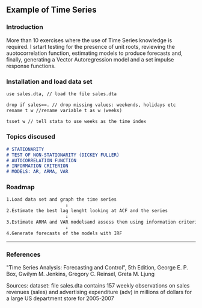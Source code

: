 ## Example of Time Series

### Introduction

More than 10 exercises where the use of Time Series knowledge is required. I srtart testing for the presence of unit roots, reviewing the auotocorrelation function, estimating models to produce forecasts and, finally, generating a Vector Autoregression model and a set impulse response functions.


### Installation and load data set

```markdown
use sales.dta, // load the file sales.dta 

drop if sales==. // drop missing values: weekends, holidays etc 
rename t w //rename variable t as w (weeks) 

tsset w // tell stata to use weeks as the time index
```

### Topics discused

````markdown
# STATIONARITY
# TEST OF NON-STATIONARITY (DICKEY FULLER)
# AUTOCORRELATION FUNCTION
# INFORMATION CRITERION
# MODELS: AR, ARMA, VAR
````


### Roadmap

````markdown
1.Load data set and graph the time series 
                      ↓
2.Estimate the best lag lenght looking at ACF and the series
                      ↓
3.Estimate ARMA and VAR modelsand assess them using information criterion
                      ↓
4.Generate forecasts of the models with IRF
````
___


### References

"Time Series Analysis: Forecasting and Control", 5th Edition, George E. P. Box, Gwilym M. Jenkins, Gregory C. Reinsel, Greta M. Ljung

Sources: dataset: file sales.dta contains 157 weekly observations on sales revenues (sales) and advertising expenditure (adv) in millions of dollars for a large US department store for 2005-2007
